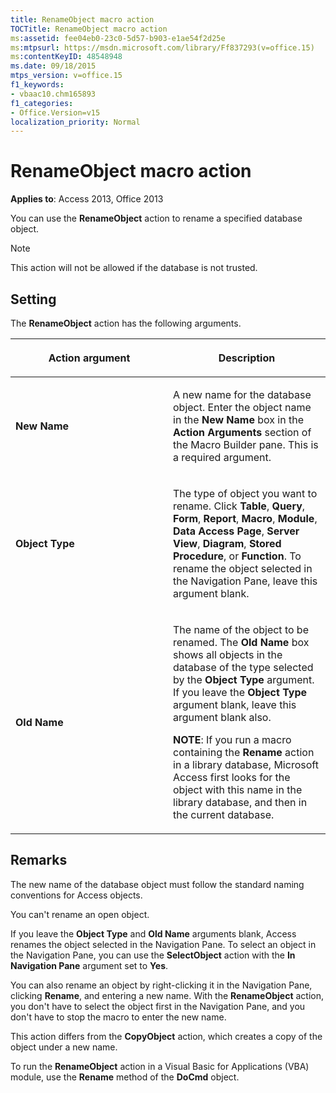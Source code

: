 ```yaml
---
title: RenameObject macro action
TOCTitle: RenameObject macro action
ms:assetid: fee04eb0-23c0-5d57-b903-e1ae54f2d25e
ms:mtpsurl: https://msdn.microsoft.com/library/Ff837293(v=office.15)
ms:contentKeyID: 48548948
ms.date: 09/18/2015
mtps_version: v=office.15
f1_keywords:
- vbaac10.chm165893
f1_categories:
- Office.Version=v15
localization_priority: Normal
---
```


# RenameObject macro action

**Applies to**: Access 2013, Office 2013

You can use the **RenameObject** action to rename a specified database object.

> [!NOTE]
> This action will not be allowed if the database is not trusted.

## Setting

The **RenameObject** action has the following arguments.

<table>
<colgroup>
<col style="width: 50%" />
<col style="width: 50%" />
</colgroup>
<thead>
<tr class="header">
<th><p>Action argument</p></th>
<th><p>Description</p></th>
</tr>
</thead>
<tbody>
<tr class="odd">
<td><p><strong>New Name</strong></p></td>
<td><p>A new name for the database object. Enter the object name in the <strong>New Name</strong> box in the <strong>Action Arguments</strong> section of the Macro Builder pane. This is a required argument.</p></td>
</tr>
<tr class="even">
<td><p><strong>Object Type</strong></p></td>
<td><p>The type of object you want to rename. Click <strong>Table</strong>, <strong>Query</strong>, <strong>Form</strong>, <strong>Report</strong>, <strong>Macro</strong>, <strong>Module</strong>, <strong>Data Access Page</strong>, <strong>Server View</strong>, <strong>Diagram</strong>, <strong>Stored Procedure</strong>, or <strong>Function</strong>. To rename the object selected in the Navigation Pane, leave this argument blank.</p></td>
</tr>
<tr class="odd">
<td><p><strong>Old Name</strong></p></td>
<td><p>The name of the object to be renamed. The <strong>Old Name</strong> box shows all objects in the database of the type selected by the <strong>Object Type</strong> argument. If you leave the <strong>Object Type</strong> argument blank, leave this argument blank also.</p><p><strong>NOTE</strong>: If you run a macro containing the <STRONG>Rename</STRONG> action in a library database, Microsoft Access first looks for the object with this name in the library database, and then in the current database.</p></td>
</tr>
</tbody>
</table>


## Remarks

The new name of the database object must follow the standard naming conventions for Access objects.

You can't rename an open object.

If you leave the **Object Type** and **Old Name** arguments blank, Access renames the object selected in the Navigation Pane. To select an object in the Navigation Pane, you can use the **SelectObject** action with the **In Navigation Pane** argument set to **Yes**.

You can also rename an object by right-clicking it in the Navigation Pane, clicking **Rename**, and entering a new name. With the **RenameObject** action, you don't have to select the object first in the Navigation Pane, and you don't have to stop the macro to enter the new name.

This action differs from the **CopyObject** action, which creates a copy of the object under a new name.

To run the **RenameObject** action in a Visual Basic for Applications (VBA) module, use the **Rename** method of the **DoCmd** object.


